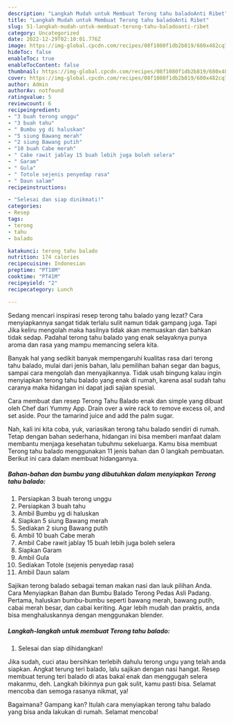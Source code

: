 ```yaml
---
description: "Langkah Mudah untuk Membuat Terong tahu baladoAnti Ribet"
title: "Langkah Mudah untuk Membuat Terong tahu baladoAnti Ribet"
slug: 51-langkah-mudah-untuk-membuat-terong-tahu-baladoanti-ribet
category: Uncategorized
date: 2022-12-29T02:10:01.776Z
image: https://img-global.cpcdn.com/recipes/08f1080f1db2b819/680x482cq70/terong-tahu-balado-foto-resep-utama.jpg
hideToc: false
enableToc: true
enableTocContent: false
thumbnail: https://img-global.cpcdn.com/recipes/08f1080f1db2b819/680x482cq70/terong-tahu-balado-foto-resep-utama.jpg
cover: https://img-global.cpcdn.com/recipes/08f1080f1db2b819/680x482cq70/terong-tahu-balado-foto-resep-utama.jpg
author: Admin
authorAv: notfound
ratingvalue: 5
reviewcount: 6
recipeingredient:
- "3 buah terong unggu"
- "3 buah tahu"
- " Bumbu yg di haluskan"
- "5 siung Bawang merah"
- "2 siung Bawang putih"
- "10 buah Cabe merah"
- " Cabe rawit jablay 15 buah lebih juga boleh selera"
- " Garam"
- " Gula"
- " Totole sejenis penyedap rasa"
- " Daun salam"
recipeinstructions:

- "Selesai dan siap dinikmati!"
categories:
- Resep
tags:
- terong
- tahu
- balado

katakunci: terong tahu balado 
nutrition: 174 calories
recipecuisine: Indonesian
preptime: "PT18M"
cooktime: "PT41M"
recipeyield: "2"
recipecategory: Lunch

---
```



Sedang mencari inspirasi resep terong tahu balado yang lezat? Cara menyiapkannya sangat tidak terlalu sulit namun tidak gampang juga. Tapi Jika keliru mengolah maka hasilnya tidak akan memuaskan dan bahkan tidak sedap. Padahal terong tahu balado yang enak selayaknya punya aroma dan rasa yang mampu memancing selera kita.


Banyak hal yang sedikit banyak mempengaruhi kualitas rasa dari terong tahu balado, mulai dari jenis bahan, lalu pemilihan bahan segar dan bagus, sampai cara mengolah dan menyajikannya. Tidak usah bingung kalau ingin menyiapkan terong tahu balado yang enak di rumah, karena asal sudah tahu caranya maka hidangan ini dapat jadi sajian spesial.

Cara membuat dan resep Terong Tahu Balado enak dan simple yang dibuat oleh Chef dari Yummy App. Drain over a wire rack to remove excess oil, and set aside. Pour the tamarind juice and add the palm sugar.


Nah, kali ini kita coba, yuk, variasikan terong tahu balado sendiri di rumah. Tetap dengan bahan sederhana, hidangan ini bisa memberi manfaat dalam membantu menjaga kesehatan tubuhmu sekeluarga. Kamu bisa membuat Terong tahu balado menggunakan 11 jenis bahan dan 0 langkah pembuatan. Berikut ini cara dalam membuat hidangannya.

<!--inarticleads1-->

##### Bahan-bahan dan bumbu yang dibutuhkan dalam menyiapkan Terong tahu balado:

1. Persiapkan 3 buah terong unggu
1. Persiapkan 3 buah tahu
1. Ambil  Bumbu yg di haluskan
1. Siapkan 5 siung Bawang merah
1. Sediakan 2 siung Bawang putih
1. Ambil 10 buah Cabe merah
1. Ambil  Cabe rawit jablay 15 buah lebih juga boleh selera
1. Siapkan  Garam
1. Ambil  Gula
1. Sediakan  Totole (sejenis penyedap rasa)
1. Ambil  Daun salam


Sajikan terong balado sebagai teman makan nasi dan lauk pilihan Anda. Cara Menyiapkan Bahan dan Bumbu Balado Terong Pedas Asli Padang. Pertama, haluskan bumbu-bumbu seperti bawang merah, bawang putih, cabai merah besar, dan cabai keriting. Agar lebih mudah dan praktis, anda bisa menghaluskannya dengan menggunakan blender. 

<!--inarticleads2-->

##### Langkah-langkah untuk membuat Terong tahu balado:


1. Selesai dan siap dihidangkan!

Jika sudah, cuci atau bersihkan terlebih dahulu terong ungu yang telah anda siapkan. Angkat terung teri balado, lalu sajikan dengan nasi hangat. Resep membuat terung teri balado di atas bakal enak dan menggugah selera makanmu, deh. Langkah bikinnya pun gak sulit, kamu pasti bisa. Selamat mencoba dan semoga rasanya nikmat, ya! 

Bagaimana? Gampang kan? Itulah cara menyiapkan terong tahu balado yang bisa anda lakukan di rumah. Selamat mencoba!
